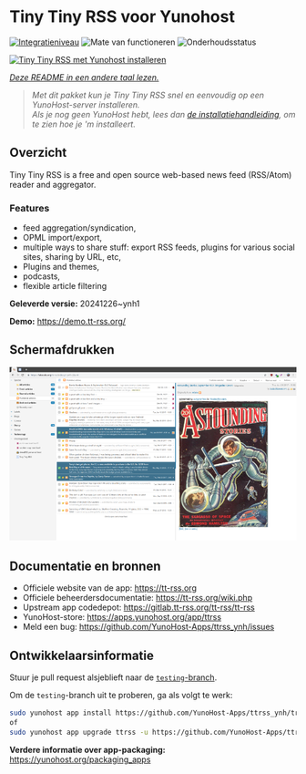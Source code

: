 <!--
NB: Deze README is automatisch gegenereerd door <https://github.com/YunoHost/apps/tree/master/tools/readme_generator>
Hij mag NIET handmatig aangepast worden.
-->

# Tiny Tiny RSS voor Yunohost

[![Integratieniveau](https://apps.yunohost.org/badge/integration/ttrss)](https://ci-apps.yunohost.org/ci/apps/ttrss/)
![Mate van functioneren](https://apps.yunohost.org/badge/state/ttrss)
![Onderhoudsstatus](https://apps.yunohost.org/badge/maintained/ttrss)

[![Tiny Tiny RSS met Yunohost installeren](https://install-app.yunohost.org/install-with-yunohost.svg)](https://install-app.yunohost.org/?app=ttrss)

*[Deze README in een andere taal lezen.](./ALL_README.md)*

> *Met dit pakket kun je Tiny Tiny RSS snel en eenvoudig op een YunoHost-server installeren.*  
> *Als je nog geen YunoHost hebt, lees dan [de installatiehandleiding](https://yunohost.org/install), om te zien hoe je 'm installeert.*

## Overzicht

Tiny Tiny RSS is a free and open source web-based news feed (RSS/Atom) reader and aggregator.

### Features

- feed aggregation/syndication,
- OPML import/export,
- multiple ways to share stuff: export RSS feeds, plugins for various social sites, sharing by URL, etc,
- Plugins and themes,
- podcasts,
- flexible article filtering


**Geleverde versie:** 20241226~ynh1

**Demo:** <https://demo.tt-rss.org/>

## Schermafdrukken

![Schermafdrukken van Tiny Tiny RSS](./doc/screenshots/screenshot.png)

## Documentatie en bronnen

- Officiele website van de app: <https://tt-rss.org>
- Officiele beheerdersdocumentatie: <https://tt-rss.org/wiki.php>
- Upstream app codedepot: <https://gitlab.tt-rss.org/tt-rss/tt-rss>
- YunoHost-store: <https://apps.yunohost.org/app/ttrss>
- Meld een bug: <https://github.com/YunoHost-Apps/ttrss_ynh/issues>

## Ontwikkelaarsinformatie

Stuur je pull request alsjeblieft naar de [`testing`-branch](https://github.com/YunoHost-Apps/ttrss_ynh/tree/testing).

Om de `testing`-branch uit te proberen, ga als volgt te werk:

```bash
sudo yunohost app install https://github.com/YunoHost-Apps/ttrss_ynh/tree/testing --debug
of
sudo yunohost app upgrade ttrss -u https://github.com/YunoHost-Apps/ttrss_ynh/tree/testing --debug
```

**Verdere informatie over app-packaging:** <https://yunohost.org/packaging_apps>
